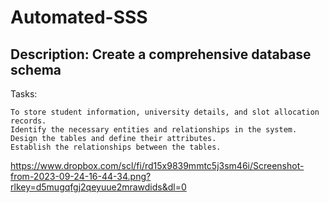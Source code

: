 # Automated-SSS

## Description: Create a comprehensive database schema
Tasks:

    To store student information, university details, and slot allocation records.
    Identify the necessary entities and relationships in the system.
    Design the tables and define their attributes.
    Establish the relationships between the tables.

https://www.dropbox.com/scl/fi/rd15x9839mmtc5j3sm46i/Screenshot-from-2023-09-24-16-44-34.png?rlkey=d5mugqfgj2qeyuue2mrawdids&dl=0